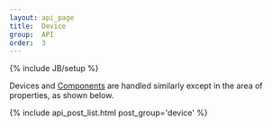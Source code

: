```yaml
---
layout: api_page
title:  Device
group:  API
order:  3
---
```

{% include JB/setup %}

Devices and [Components](/api/component.html) are handled similarly except in the area of properties, as shown below.  

{% include api_post_list.html post_group='device' %}